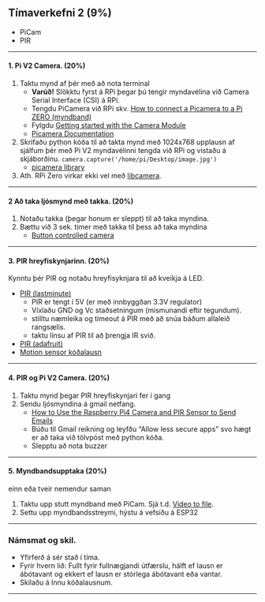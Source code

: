 ## Tímaverkefni 2 (9%)

- PiCam
- PIR 

---

#### 1. Pi V2 Camera. (20%)
1. Taktu mynd af þér með að nota terminal
   - **Varúð!** Slökktu fyrst á RPi þegar þú tengir myndavélina við Camera Serial Interface (CSI) á RPi. 
   - Tengdu PiCamera við RPi skv. [How to connect a Picamera to a Pi ZERO (myndband)](https://www.youtube.com/watch?v=zFAX4pH1BPA) 
   - Fylgdu [Getting started with the Camera Module](https://projects.raspberrypi.org/en/projects/getting-started-with-picamera/2)
   - [Picamera Documentation](https://www.raspberrypi.com/documentation/accessories/camera.html#hardware-specification)
1. Skrifaðu python kóða til að takta mynd með 1024x768 upplausn af sjálfum þér með Pi V2 myndavélinni tengda við RPi og vistaðu á skjáborðinu. `camera.capture('/home/pi/Desktop/image.jpg')` 
   - [picamera library](https://picamera.readthedocs.io/en/release-1.13/)
1. Ath. RPi Zero virkar ekki vel með [libcamera](https://www.raspberrypi.com/documentation/accessories/camera.html).

---

#### 2 Að taka ljósmynd með takka. (20%)
1. Notaðu takka (þegar honum er sleppt) til að taka myndina.
1. Bættu við 3 sek. timer með takka til þess að taka myndina
   - [Button controlled camera](https://gpiozero.readthedocs.io/en/stable/recipes.html#button-controlled-camera)

---

#### 3. PIR hreyfiskynjarinn. (20%)
Kynntu þér PIR og notaðu hreyfisyknjara til að kveikja á LED. 

- [PIR (lastminute)](https://lastminuteengineers.com/pir-sensor-arduino-tutorial/)
   - PIR er tengt í 5V (er með innbyggðan 3.3V regulator) 
   - Víxlaðu GND og Vc staðsetningum (mismunandi eftir tegundum).
   - stilltu næmleika og timeout á PIR með að snúa báðum allaleið rangsælis.
   - taktu linsu af PIR til að þrengja IR svið. 
- [PIR (adafruit)](https://learn.adafruit.com/pir-passive-infrared-proximity-motion-sensor/overview)
- [Motion sensor kóðalausn](https://gpiozero.readthedocs.io/en/stable/recipes.html#motion-sensor)

---

#### 4. PIR og Pi V2 Camera. (20%)

1. Taktu mynd þegar PIR hreyfiskynjari fer í gang  
1. Sendu ljósmyndina á gmail netfang.
    - [How to Use the Raspberry Pi4 Camera and PIR Sensor to Send Emails](https://maker.pro/raspberry-pi/projects/how-to-use-the-raspberry-pi4-camera-and-pir-sensor-to-send-emails)
    - Búðu til Gmail reikning og leyfðu “Allow less secure apps” svo hægt er að taka við tölvpóst með python kóða.
    - Slepptu að nota buzzer
    
---

#### 5. Myndbandsupptaka (20%)
einn eða tveir nemendur saman

1. Taktu upp stutt myndband með PiCam. Sjá t.d. [Video to file](https://picamera.readthedocs.io/en/release-1.10/recipes1.html#recording-video-to-a-file).
1. Settu upp myndbandsstreymi, hýstu á vefsíðu á ESP32

<!--
1. Settu upp myndbandsstreymi, hýstu á vefsíðu eða notaðu VLC. [sýnidæmi 1](https://github.com/miguelgrinberg/flask-video-streaming), [sýnidæmi 2](https://www.tomshardware.com/how-to/stream-live-video-raspberry-pi)
-->
---

### Námsmat og skil.

- Yfirferð á sér stað í tíma. 
- Fyrir hvern lið: Fullt fyrir fullnægjandi útfærslu, hálft ef lausn er ábótavant og ekkert ef lausn er stórlega ábótavant eða vantar.
- Skilaðu á Innu kóðalausnum.

---

<!--
#### 5. Öryggiskerfi?
  1. Stýrðu 2 x servo (pan-tilt) með stýripinna og taktu mynd með að smella á takka.
  1. Útbúðu sjálfvirkt hreyfikerfi, taktu mynd þegar það er einhver einhver hreyfing í umhverfinu (PIR).

#### Remote Camera með Bluedot. 
RasberryPI tekur mynd þegar smelt er á Blue Dot í snjallsíma. Fylgdu tutorial: [Bluetooth and BlueDot using remote camera !](https://bluedot.readthedocs.io/en/latest/recipes.html#remote-camera)
-->

